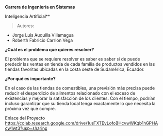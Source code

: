 **Carrera de Ingeniería en Sistemas**

Inteligencia Artificial**
> Autores:
  * Jorge Luis Auquilla Villamagua 
  * Roberth Fabricio Carrion Vega

**¿Cuál es el problema que quieres resolver?**

El problema que se requiere resolver es saber es saber si de puede predecir las ventas en tienda de cada familia de productos vendidos en las tiendas favoritas ubicadas en la costa oeste de Sudamérica, Ecuador.

**¿Por qué es importante?**

 En el caso de las tiendas de comestibles, una previsión más precisa puede reducir el desperdicio de alimentos relacionado con el exceso de existencias y mejorar la satisfacción de los clientes. Con el tiempo, podrían incluso garantizar que su tienda local tenga exactamente lo que necesita la próxima vez que compre.

Enlace del Proyecto 
https://colab.research.google.com/drive/1usTXTEvLofoBHcvwWKqb1hGPHAcw1wt3?usp=sharing
